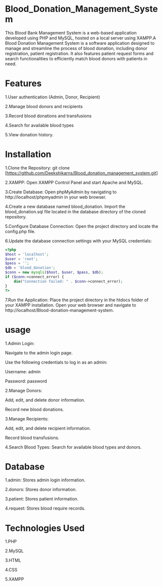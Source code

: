 # Blood_Donation_Management_System
This Blood Bank Management System is a web-based application developed using PHP and MySQL, hosted on a local server using XAMPP.A Blood Donation Management System is a software application designed to manage and streamline the process of blood donation, including donor registration, patient registration. It also features patient request forms and search functionalities to efficiently match blood donors with patients in need.
# Features
1.User authentication (Admin, Donor, Recipient)

2.Manage blood donors and recipients

3.Record blood donations and transfusions

4.Search for available blood types

5.View donation history.
# Installation
1.Clone the Repository: git clone [https://github.com/Deekshikarns/Blood_donation_management_system.git]

2.XAMPP: Open XAMPP Control Panel and start Apache and MySQL.

3.Create Database: Open phpMyAdmin by navigating to http://localhost/phpmyadmin in your web browser.

4.Create a new database named blood_donation. Import the blood_donation.sql file located in the database directory of the cloned repository.

5.Configure Database Connection: Open the project directory and locate the config.php file.

6.Update the database connection settings with your MySQL credentials:

```php
<?php
$host = 'localhost';
$user = 'root';
$pass = '';
$db = 'blood_donation';
$conn = new mysqli($host, $user, $pass, $db);
if ($conn->connect_error) {
    die("Connection failed: " . $conn->connect_error); 
}
?>
```
7.Run the Application: Place the project directory in the htdocs folder of your XAMPP installation. Open your web browser and navigate to http://localhost/Blood-donation-management-system.
# usage
1.Admin Login:

Navigate to the admin login page.

Use the following credentials to log in as an admin:

Username: admin

Password: password

2.Manage Donors:

Add, edit, and delete donor information.

Record new blood donations.

3.Manage Recipients:

Add, edit, and delete recipient information.

Record blood transfusions.

4.Search Blood Types: Search for available blood types and donors.
# Database
1.admin: Stores admin login information.

2.donors: Stores donor information.

3.patient: Stores patient information.

4.request: Stores blood require records.

# Technologies Used
1.PHP

2.MySQL

3.HTML

4.CSS

5.XAMPP
